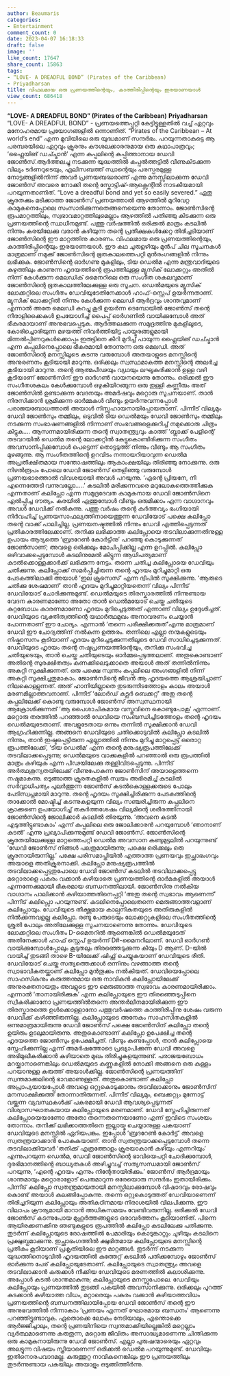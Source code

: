 ```yaml
---
author: Beaumaris
categories:
- Entertainment
comment_count: 0
date: 2023-04-07 16:18:33
draft: false
image: ''
like_count: 17647
share_count: 15863
tags:
- “LOVE- A DREADFUL BOND” (Pirates of the Caribbean)
- Priyadharsan
title: വിഫലമായ ഒരു പ്രണയത്തിന്റെയും, കാത്തിരിപ്പിന്റെയും ഇരയാണയാൾ
view_count: 686418
---
```


**“LOVE- A DREADFUL BOND” (Pirates of the Caribbean)** **Priyadharsan** “LOVE- A DREADFUL BOND” - പ്രണയത്തെപ്പറ്റി കേട്ടിട്ടുള്ളതിൽ വച്ച് ഏറ്റവും മനോഹരമായ പ്രയോഗങ്ങളിൽ ഒന്നാണിത്. “Pirates of the Caribbean – At world’s end” എന്ന മൂവിയിലെ ഒരു യുദ്ധമാണ് സന്ദർഭം. പറയുന്നതാകട്ടെ ആ പരമ്പരയിലെ ഏറ്റവും ക്രൂരനും കൗശലക്കാരനുമായ ഒരു കഥാപാത്രവും; ‘ഫ്ലൈയിങ് ഡച്ച്മാൻ’ എന്ന കപ്പലിന്റെ കപ്പിത്താനായ ഡേവി ജോൺസ്.ആർത്തലച്ചു നടക്കുന്ന യുദ്ധത്തിൽ കപ്പൽത്തട്ടിൽ വീണുകിടക്കുന്ന വില്യം ടർണറുടെയും, എലിസബത്ത് സ്വാന്റെയും പരസ്പരമുള്ള നോട്ടങ്ങളിൽനിന്ന് അവർ പ്രണയബദ്ധരാണ് എന്നു മനസ്സിലാക്കുന്ന ഡേവി ജോൺസ് അവരെ നോക്കി തന്റെ സ്കോട്ടിഷ്-ആക്സെന്റിൽ നാടകീയമായി പറയുന്നതാണിത്. “Love a dreadful bond and yet so easily severed.” ഏതു ക്രൂരതക്കും മടിക്കാത്ത ജോൺസ് പ്രണയത്താൽ ആഴത്തിൽ മുറിവേറ്റ കാമുകനെപ്പോലെ സംസാരിക്കുന്നതെങ്ങനെയെന്നു തോന്നാം. ജോൺസിന്റെ രൂപമാറ്റത്തിലും, സ്വഭാവമാറ്റത്തിലുമെല്ലാം ആഴത്തിൽ പതിഞ്ഞു കിടക്കുന്ന ഒരു പ്രണയത്തിന്റെ സ്വാധീനമുണ്ട്. പത്തു വർഷത്തിൽ ഒരിക്കൽ മാത്രം കടലിൽ നിന്നും കരയിലേക്കു വരാൻ കഴിയുന്ന തന്റെ പ്രതീക്ഷകൾക്കേറ്റ തിരിച്ചടിയാണ് ജോൺസിന്റെ ഈ മാറ്റത്തിനു കാരണം. വിഫലമായ ഒരു പ്രണയത്തിന്റെയും, കാത്തിരിപ്പിന്റെയും ഇരയാണയാൾ. ഈ കഥ ചുരുളഴിയും മുൻപ് ചില സൂചനകൾ മാത്രമാണ് നമുക്ക് ജോൺസിന്റെ ഭൂതകാലത്തെപറ്റി മുൻരംഗങ്ങളിൽ നിന്നും ലഭിക്കുക. ജോൺസിന്റെ ഓർഗണു മുകളിലും, ടിയ ഡെൽമ എന്ന മന്ത്രവാദിയുടെ കഴുത്തിലും കാണുന്ന ഹൃദയത്തിന്റെ രൂപത്തിലുള്ള മ്യൂസിക് ലോക്കറ്റും അതിൽ നിന്ന് കേൾക്കുന്ന മെലഡിക് മൈനറിലെ ഒരു സംഗീത ശകലവുമാണ് ജോൺസിന്റെ ഭൂതകാലത്തിലേക്കുള്ള ഒരു സൂചന. ഡെൽമയുടെ മ്യൂസിക് ലോക്കറ്റിലെ സംഗീതം ഡേവിയുടേതിനേക്കാൾ ഹാഫ്-സ്റ്റെപ് ഉയർന്നതാണ്. മ്യുസിക് ലോക്കറ്റിൽ നിന്നും കേൾക്കുന്ന മെലഡി ആർദ്രവും ശാന്തവുമാണ് എന്നാൽ അതേ മെലഡി കുറച്ചു കൂടി ഉയർന്ന ടെമ്പോയിൽ ജോൺസ് തന്റെ നീരാളിക്കൈകൾ ഉപയോഗിച്ച് പൈപ്പ് ഓർഗണിൽ വായിക്കുമ്പോൾ അത് ഭീകരമായാണ് അനുഭവപ്പെടുക. ആർത്തലക്കുന്ന സമുദ്രത്തിനു മുകളിലൂടെ, കോരിച്ചൊരിയുന്ന മഴയത്ത് നിവർത്തിയിട്ട പായ്മരങ്ങളുമായി മിന്നൽപ്പിണറുകൾക്കൊപ്പം ഇരുട്ടിനെ കീറി മുറിച്ച് പായുന്ന ഫ്ലൈയിങ് ഡച്ച്മാൻ എന്ന കപ്പലിനെപ്പോലെ ഭീകരമായി തോന്നുന്ന ഒരു മെലഡി. അത് ജോൺസിന്റെ മനസ്സിലൂടെ കടന്നു വരുമ്പോൾ അതയാളുടെ മനസ്സിന്റെ അനുരണനം കൂടിയായി മാറുന്നു. ഒരിക്കലും സ്വസ്ഥമാകത്ത മനസ്സിന്റെ അലർച്ച കൂടിയായി മാറുന്നു. തന്റെ ആത്മപീഢയും വ്യഥയും ലഘൂകരിക്കാൻ ഉള്ള വഴി കൂടിയാണ് ജോൺസിന് ഈ ഓർഗൺ വായനയെന്നു തോന്നും. ഒരിക്കൽ ഈ സംഗീതശകലം കേൾക്കുമ്പോൾ ഒഴുകിയിറങ്ങുന്ന ഒരു തുള്ളി കണ്ണീരും അത് ജോൺസിൽ ഉണ്ടാക്കുന്ന വേദനയും അമർഷവും മറ്റൊരു സൂചനയാണ്. താൻ നിരസിക്കാൻ ശ്രമിക്കുന്ന ഓർമ്മകൾ വീണ്ടും ഉയർന്നുവന്നപ്പോൾ പരാജയബോധത്താൽ അയാൾ നിസ്സഹായനായിപ്പോയതാണ്. പിന്നീട് വില്യമും ഡേവി ജോൺസും തമ്മിലും, ഒടുവിൽ ടിയ ഡെൽമയും ഡേവി ജോൺസും തമ്മിലും നടക്കുന്ന സംഭാഷണങ്ങളിൽ നിന്നാണ് സംഭവങ്ങളെക്കുറിച്ച് നമുക്കൊരു ചിത്രം കിട്ടുക…. ആസന്നമായിരിക്കുന്ന തന്റെ സ്വാതന്ത്ര്യവും കാത്ത് ‘ബ്ലാക്ക് പേളിന്റെ’ തടവറയിൽ ഡെൽമ തന്റെ ലോക്കറ്റിൽ കേട്ടുകൊണ്ടിരിക്കുന്ന സംഗീതം അവസാനിപ്പിക്കുമ്പോൾ പെട്ടെന്ന് തൊട്ടടുത്ത് നിന്നും വീണ്ടും ആ സംഗീതം മുഴങ്ങുന്നു. ആ സംഗീതത്തിന്റെ ഉറവിടം നന്നായറിയാവുന്ന ഡെൽമ അപ്രതീക്ഷിതമായ സന്തോഷത്തിലും ആകാംക്ഷയിലും തിരിഞ്ഞു നോക്കുന്നു. ഒരു നിഴൽരൂപം പോലെ ഡേവി ജോൺസ് തെളിഞ്ഞു വരുമ്പോൾ പ്രണയഭാരത്താൽ വിവശയായി അവൾ പറയുന്നു. ‘എന്റെ പ്രിയനേ, നീ എന്നെത്തേടി വന്നുവല്ലോ.....’ കടലിൽ മരിക്കുന്നവരെ മറുലോകത്തെത്തിക്കുക എന്നതാണ് കലിപ്സോ എന്ന സമുദ്രദേവത കാമുകനായ ഡേവി ജോൺസിനെ ഏൽപ്പിച്ച ദൗത്യം. കരയിൽ എത്തുമ്പോൾ വീണ്ടും ഒരുമിക്കാം എന്ന വാഗ്ദാനവും അവൾ ഡേവിക്ക് നൽകുന്നു. പത്തു വർഷം തന്റെ കർത്തവ്യം ഭംഗിയായി നിർവഹിച്ച് പ്രണയസാഫല്യത്തിനായെത്തുന്ന ഡേവിയോട് പക്ഷെ കലിപ്സോ തന്റെ വാക്ക് പാലിച്ചില്ല. പ്രണയനഷ്ടത്തിൽ നിന്നും ഡേവി എത്തിപ്പെടുന്നത് പ്രതികാരത്തിലേക്കാണ്. തനിക്കു ലഭിക്കാത്ത കലിപ്സോയെ തടവിലാക്കുന്നതിനുള്ള ഉപായം ആദ്യത്തെ ‘ബ്രദറേൺ കോർട്ടിനു’ പറഞ്ഞു കൊടുക്കുന്നത് ജോൺസാണ്; അവളെ ഒരിക്കലും മോചിപ്പിക്കില്ല എന്ന ഉറപ്പിൽ. കലിപ്സോ ഒഴിവാക്കപ്പെടുമ്പോൾ കടലിനുമേൽ കിട്ടുന്ന ആധിപത്യമാണ് കടൽക്കൊള്ളക്കാർക്ക് ലഭിക്കുന്ന നേട്ടം. തന്നെ ചതിച്ച കലിപ്സോയെ ഡേവിയും ചതിക്കുന്നു. കലിപ്സോക്ക് സമർപ്പിച്ചിരുന്ന തന്റെ ഹൃദയം മുറിച്ചുമാറ്റി ഒരു പേടകത്തിലാക്കി അയാൾ ‘ഇല ക്രൂസെസ്‘ എന്ന ദ്വീപിൽ സൂക്ഷിക്കുന്നു. ‘ആരുടെ ചതിക്കു ശേഷമാണ്’ താൻ ഹൃദയം മുറിച്ചുമാറ്റിയതെന്ന് വില്യം പിന്നീട് ഡേവിയോട് ചോദിക്കുന്നുമുണ്ട്. ഡെൽമയുടെ തിരസ്കാരത്തിൽ നിന്നുണ്ടായ വേദന കാരണമാണോ അതോ താൻ ഡെൽമയോട് ചെയ്ത ചതിയുടെ കുറ്റബോധം കാരണമാണോ ഹൃദയം മുറിച്ചെടുത്തത് എന്നാണ് വില്യം ഉദ്ദേശിച്ചത്. ഡേവിയുടെ വ്യക്തിത്വത്തിന്റെ യഥാർത്ഥമുഖം അനാവരണം ചെയ്യാൻ പോന്നതാണ് ഈ ചോദ്യം. എന്നാൽ ‘തന്നെ പരീക്ഷിക്കരുത്’എന്നു മാത്രമാണ് ഡേവി ഈ ചോദ്യത്തിന് നൽകുന്ന ഉത്തരം. തന്നിലെ എല്ലാ നന്മകളുടെയും നിഷ്കാസനം കൂടിയാണ് ഹൃദയം മുറിച്ചെടുക്കുന്നതിലൂടെ ഡേവി സാധിച്ചെടുക്കുന്നത്. ഡേവിയുടെ ഹൃദയം തന്റെ നഷ്ടപ്രണയത്തിന്റെയും, തനിക്കു സംഭവിച്ച ചതിയുടെയും, താൻ ചെയ്ത ചതിയുടെയും ഓർമ്മപ്പെടുത്തലാണ്. അതുകൊണ്ടാണ് അതിന്റെ സുരക്ഷിതത്വം കണക്കിലെടുക്കാതെ അയാൾ അത് തന്നിൽനിന്നും അകറ്റി സൂക്ഷിക്കുന്നത്. ഒരു പക്ഷെ സ്വന്തം കപ്പലിലെ അംഗങ്ങളിൽ നിന്ന് അകറ്റി സൂക്ഷിച്ചതുമാകാം. ജോൺസിന്റെ ജീവൻ ആ ഹൃദയത്തെ ആശ്രയിച്ചാണ് നിലകൊള്ളുന്നത്. അത് ഹാനിയില്ലാതെ തുടരുന്നിടത്തോളം കാലം അയാൾ മരണമില്ലാത്തവനാണ്. പിന്നീട് ‘ലോർഡ് കട്ലർ ബെക്കറ്റ്’ അതു തന്റെ കപ്പലിലേക്ക് കൊണ്ടു വരുമ്പോൾ ജോൺസ് അസ്വസ്ഥനായി ആക്രോശിക്കുന്നത് ‘ആ പൈശാചികമായ വസ്തുവിനെ കൊണ്ടുപോകൂ’ എന്നാണ്. മറ്റൊരു തരത്തിൽ പറഞ്ഞാൽ ഡേവിയെ സംബന്ധിച്ചിടത്തോളം തന്റെ ഹൃദയം ഡെൽമയുടേതാണ്. അവളുടേതായ ഒന്നും തന്നിൽ സൂക്ഷിക്കാൻ ഡേവി ആഗ്രഹിക്കുന്നില്ല. അങ്ങനെ ഡേവിയുടെ ചതിക്കൊടുവിൽ കലിപ്സോ കടലിൽ നിന്നും, താൻ ഇഷ്ടപ്പെട്ടിരുന്ന എല്ലാത്തിൽ നിന്നും മുറിച്ചു മാറ്റപ്പെട്ട് ഒരൊറ്റ രൂപത്തിലേക്ക്, ‘ടിയ ഡെൽമ’ എന്ന തന്റെ മനുഷ്യരൂപത്തിലേക്ക് തടവിലാക്കപ്പെടുന്നു; ഡെൽമയുടെ വാക്കുകളിൽ പറഞ്ഞാൽ ഒരു രൂപത്തിൽ മാത്രം കഴിയുക എന്ന പീഢയിലേക്കു തള്ളിവിടപ്പെടുന്നു. പിന്നീട് അർത്ഥശൂന്യതയിലേക്ക് വീണുപോകുന്ന ജോൺസിന് അയാളെത്തന്നെ നഷ്ടമാകുന്നു. ഒടുങ്ങാത്ത ക്രൂരതകളിൽ സ്വയം അഭിരമിച്ച് കടലിൽ സർവ്വാധിപത്യം പുലർത്തുന്ന ജോൺസ് കടൽകൊള്ളക്കരുടെ പോലും പേടിസ്വപ്നമായി മാറുന്നു. തന്റെ ഹൃദയം സൂക്ഷിച്ചിരിക്കുന്ന പേടകത്തിന്റെ താക്കോൽ മോഷ്ടിച്ച് കടന്നുകളയുന്ന വില്യം സഞ്ചരിച്ചിരുന്ന കപ്പലിനെ ക്രാക്കണെ ഉപയോഗിച്ച് തകർത്തശേഷം വില്യമിന്റെ ശരീരത്തിനായി ജോൺസിന്റെ ജോലിക്കാർ കടലിൽ തിരയുന്നു. ‘അവനെ കടൽ എടുത്തിട്ടുണ്ടാകാം’ എന്ന് കപ്പലിലെ ഒരു ജോലിക്കാരൻ പറയുമ്പോൾ ‘ഞാനാണ് കടൽ’ എന്നു പ്രഖ്യാപിക്കുന്നുമുണ്ട് ഡേവി ജോൺസ്. ജോൺസിന്റെ ക്രൂരതയിലേക്കുള്ള മാറ്റത്തെപറ്റി ഡെൽമ അവസാന കണ്ടുമുട്ടലിൽ പറയുന്നുണ്ട് ‘ഡേവി ജോൺസ് നിങ്ങൾ പലതുമായിരുന്നു; പക്ഷെ ഒരിക്കലും ഒരു ക്രൂരനായിരുന്നില്ല.’ പക്ഷേ പരിസമാപ്തിയിൽ എത്താത്ത പ്രണയവും ഇച്ഛാഭംഗവും അയാളെ അതിക്രൂരനാക്കി. കലിപ്സോ മനുഷ്യരൂപത്തിൽ തടവിലാക്കപ്പെട്ടതുപോലെ ഡേവി ജോൺസ് കടലിൽ തടവിലാക്കപ്പെട്ടു മറ്റൊരാളെ പകരം വക്കാൻ കഴിയാതെ പ്രണയത്തിന്റെ ഓർമകളിൽ അയാൾ എന്നന്നേക്കുമായി ഭീകരമായ ബന്ധനത്തിലായി. ജോൺസിനു നൽകിയ വാഗ്ദാനം പാലിക്കാൻ കഴിയാത്തതിനെപ്പറ്റി ‘അതു തന്റെ സ്വഭാവം ആണെന്ന്’ പിന്നീട് കലിപ്സൊ പറയുന്നുണ്ട്. കടലിനെപ്പോലെതന്നെ മെരുങ്ങാത്തവളാണ് കലിപ്സോയും. ഡേവിയുടെ തീക്ഷ്ണമായ കാല്പനികതയുടെ അതിരുകളിൽ നിൽക്കുന്നവളല്ല കലിപ്സോ. രണ്ടു പേരുടെയും ലോക്കറ്റുകളിലെ സംഗീതത്തിന്റെ ശ്രുതി പോലും അതിലേക്കുള്ള സൂചനയാണെന്നു തോന്നും. ഡേവിയുടെ ലോക്കറ്റിലെ സംഗീതം D-മൈനറിൽ ആണെങ്കിൽ ഡെൽമയുടേത് അതിനേക്കാൾ ഹാഫ് സ്റ്റെപ് ഉയർന്ന് D#-മൈനറിലാണ്. ഡേവി ഓർഗൺ വായിക്കുമ്പോൾപ്പോലും കൂടുതലും തിരഞ്ഞെടുക്കുന്ന കീയും D ആണ്. D-യിൽ വായിച്ച് തുടങ്ങി താഴെ B-യിലേക്ക് ഷിഫ്റ്റ് ചെയ്യുകയാണ് ഡേവിയുടെ രീതി. ഡേവിയോട് ചെയ്ത സത്യത്തെക്കാൾ ഒന്നിനും വഴങ്ങാത്ത തന്റെ സ്വാഭാവികതയ്ക്കാണ് കലിപ്സോ മുൻതൂക്കം നൽകിയത്. ഡേവിയെപ്പോലെ സാഹസികനും കരുത്തനുമായ ഒരു നാവികൻ കലിപ്സോയിലേക്ക് അനുരക്തനായതും അവളുടെ ഈ മെരുങ്ങാത്ത സ്വഭാവം കാരണമായിരിക്കാം. എന്നാൽ ‘താനായിരിക്കുക’ എന്ന കലിപ്സോയുടെ ഈ തിരഞ്ഞെടുപ്പിനെ സ്വീകരിക്കാനോ പ്രണയത്തിൽതന്നെ അന്തർലീനമായിരിക്കുന്ന ഈ തിരസ്കാരത്തെ ഉൾക്കൊള്ളാനോ പത്തുവർഷത്തെ കാത്തിരിപ്പിനു ശേഷം വരുന്ന ഡേവിക്ക് കഴിഞ്ഞിരുന്നില്ല. കലിപ്സോയുടെ അനേകം സാഹസിതകളിൽ ഒന്നുമാത്രമായിരുന്നു ഡേവി ജോൺസ് പക്ഷെ ജോൺസിന് കലിപ്സോ തന്റെ ഉയിരും ഉടലുമായിരുന്നു. അതുകൊണ്ടാണ് കലിപ്സോ ഉപേക്ഷിച്ച തന്റെ ഹൃദയത്തെ ജോൺസും ഉപേക്ഷിച്ചത്. വീണ്ടും കണ്ടപ്പോൾ, താൻ കലിപ്സോയെ സ്നേഹിക്കുന്നില്ല എന്ന് അമർഷത്തോടെ പ്രഖ്യാപിക്കുന്ന ഡേവി അവളെ അഭിമുഖീകരിക്കാൻ കഴിയാതെ മുഖം തിരിച്ചുകളയുന്നുണ്ട്. പരാജയബോധം മറയ്ക്കാനാണെങ്കിലും ഡെൽമയുടെ കണ്ണുകളിൽ നോക്കി അങ്ങനെ ഒരു കള്ളം പറയാനുള്ള കരുത്ത് അയാൾക്കില്ല. ജോൺസിന്റെ പ്രണയത്തിന് സ്വന്തമാക്കലിന്റെ ഭാവമാണുള്ളത്. അതുകൊണ്ടാണ് കലിപ്സോ അപ്രാപ്യയായപ്പോൾ അവളെ ഒറ്റുകൊടുക്കാനും തടവിലാക്കാനും ജോൺസിന് മനസാക്ഷിക്കുത്ത് തോന്നാതിരുന്നത്. പിന്നീട് വില്യമും, ബെക്കറ്റും മുന്നോട്ട് വയ്ക്കുന്ന വ്യവസ്ഥകൾക്ക് പകരമായി ഡേവി ആവശ്യപ്പെടുന്നത് വിശ്വാസഘാതകയായ കലിപ്സോയുടെ മരണമാണ്. ഡേവി സ്നേഹിച്ചിരുന്നത് കലിപ്സോയെയാണോ അതോ തന്നെതന്നെയാണോ എന്ന് ഇവിടെ സംശയം തോന്നാം. തനിക്ക് ലഭിക്കാത്തതിനെ ഇല്ലായ്മ ചെയ്യാനുള്ള പകയാണ് ഡേവിയുടെ മനസ്സിൽ ഏറിയപങ്കും. ഇപ്പോൾ ‘ബ്രദറേൺ കോർട്ട്’ അവളെ സ്വതന്ത്രയാക്കാൻ പോകുകയാണ്. താൻ സ്വതന്ത്രയാക്കപ്പെടുമ്പോൾ തന്നെ തടവിലാക്കിയവർ ‘തനിക്ക് എത്രത്തോളം ക്രൂരയാകാൻ കഴിയും എന്നറിയും’ എന്നുപറയുന്ന ഡെൽമ, ഡേവി ജോൺസിന്റെ ഭാവിയെപറ്റി ചോദിക്കുമ്പോൾ, ദുരഭിമാനത്തിന്റെ ബാധ്യതകൾ അഴിച്ചുവച്ച് സത്യസന്ധമായി ജോൺസ് പറയുന്നു, ‘എന്റെ ഹൃദയം എന്നും നിന്റേതായിരിക്കും.’ ജോൺസ് ആർദ്രമായും ശാന്തമായും മറ്റൊരാളോട് പെരുമാറുന്ന ഒരേയൊരു സന്ദർഭം ഇതായിരിക്കും. പിന്നീട് കലിപ്സോ സ്വതന്ത്രമായതായി മനസ്സിലാക്കുമ്പോൾ വിഷാദവും രോഷവും കൊണ്ട് അയാൾ കലങ്ങിപ്പോകുന്നു. തന്നെ ഒറ്റുകൊടുത്തത് ഡേവിയാണെന്ന് തിരിച്ചറിയുന്ന കലിപ്സോയും അതികഠിനമായ നിരാശയിൽ വിലപിക്കുന്നു. ഈ വിലാപം ക്രൗര്യമായി മാറാൻ അധികസമയം വേണ്ടിവരുന്നില്ല. ഒരിക്കൽ ഡേവി ജോൺസ് കടന്നുപോയ മുഹൂർത്തങ്ങളുടെ ഒരാവർത്തനം കൂടിയാണിത്. പിന്നെ ആയിരക്കണക്കിനു ഞണ്ടുകളുടെ രൂപത്തിൽ കലിപ്സോ കടലിലേക്കു പതിക്കുന്നു. തുടർന്ന് കലിപ്സോയുടെ രോഷത്തിൽ പേമാരിയും കൊടുങ്കാറ്റും ചുഴിയും കടലിനെ പ്രക്ഷുബ്ധമാക്കുന്നു. ഇച്ഛാഭംഗത്തിൽ ക്ഷുഭിതമായ കലിപ്സോയുടെ മനസ്സിന്റെ പ്രതീകം കൂടിയാണ് പ്രകൃതിയിലെ ഈ മാറ്റങ്ങൾ. തുടർന്ന് നടക്കുന്ന യുദ്ധത്തിനൊടുവിൽ ഹൃദയത്തിൽ കുത്തേറ്റ് കടലിൽ പതിക്കുമ്പോഴും ജോൺസ് ഓർക്കുന്ന പേര് കലിപ്സോയുടേതാണ്. കലിപ്സോയുടെ സ്വാതന്ത്ര്യം അവളെ തടവിലാക്കാൻ കരുക്കൾ നീക്കിയ ഡേവിയുടെ മരണത്തിൽ കലാശിക്കുന്നു. അപ്പോൾ കടൽ ശാന്തമാകുന്നു; കലിപ്സോയുടെ മനസ്സുപോലെ. ഡേവിയും കലിപ്സോയും പ്രണയത്തിൽ തുടങ്ങി പകയിൽ അവസാനിക്കുന്നു. ഒരിക്കലും പുറത്ത് കടക്കാൻ കഴിയാത്ത വിധം, മറ്റാരെയും പകരം വക്കാൻ കഴിയാത്തവിധം പ്രണയത്തിന്റെ ബന്ധനത്തിലായിപ്പോയ ഡേവി ജോൺസ് തന്റെ ഈ അനുഭവത്തിൽ നിന്നാകാം ‘പ്രണയം എന്നത് ഘോരമായ ബന്ധനം’ ആണെന്നു പറഞ്ഞിട്ടുണ്ടാവുക. ഏതൊക്കെ ലോകം നേടിയാലും, എന്തൊക്കെ ആർജ്ജിച്ചാലും, തന്റെ പ്രണയിനിയെ സ്വന്തമാക്കിയില്ലെങ്കിൽ മറ്റെല്ലാം വ്യർത്ഥമാണെന്നു കരുതുന്ന, മറ്റൊരു ജീവിതം അസാദ്ധ്യമാണെന്നു ചിന്തിക്കുന്ന ഒരു കാമുകനായിരുന്നു ഡേവി ജോൺസ്. എല്ലാ പുരുഷന്മാരെയും ഏറ്റവും അലട്ടുന്ന വിഷയം സ്ത്രീയാണെന്ന് ഒരിക്കൽ ഡെൽമ പറയുന്നുമുണ്ട്. ഡേവിയും ഇതിനൊരപവാദമല്ല. കരുത്തുറ്റ നാവികനെങ്കിലും ഈ പ്രണയത്തിലും തുടർന്നുണ്ടായ പകയിലും അയാളും ഒടുങ്ങിത്തീർന്നു.